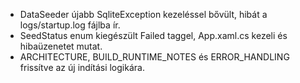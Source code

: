 - DataSeeder újabb SqliteException kezeléssel bővült, hibát a logs/startup.log fájlba ír.
- SeedStatus enum kiegészült Failed taggel, App.xaml.cs kezeli és hibaüzenetet mutat.
- ARCHITECTURE, BUILD_RUNTIME_NOTES és ERROR_HANDLING frissítve az új indítási logikára.

